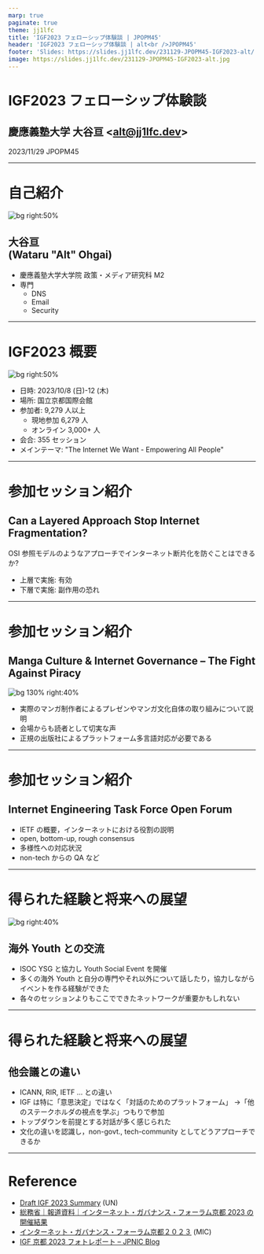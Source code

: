 ```yaml
---
marp: true
paginate: true
theme: jj1lfc
title: 'IGF2023 フェローシップ体験談 | JPOPM45'
header: 'IGF2023 フェローシップ体験談 | alt<br />JPOPM45'
footer: 'Slides: https://slides.jj1lfc.dev/231129-JPOPM45-IGF2023-alt/'
image: https://slides.jj1lfc.dev/231129-JPOPM45-IGF2023-alt.jpg
---
```


# IGF2023 フェローシップ体験談

## 慶應義塾大学 大谷亘 \<<alt@jj1lfc.dev>\>

2023/11/29 JPOPM45

---

# 自己紹介

![bg right:50%](./images/231101-ajitora.jpeg)

## 大谷亘<br />(Wataru "Alt" Ohgai)

- 慶應義塾大学大学院
  政策・メディア研究科 M2
- 専門
  - DNS
  - Email
  - Security

---

# IGF2023 概要

![bg right:50%](./images/231129-entrance.jpg)

- 日時: 2023/10/8 (日)-12 (木)
- 場所: 国立京都国際会館
- 参加者: 9,279 人以上
  - 現地参加 6,279 人
  - オンライン 3,000+ 人
- 会合: 355 セッション
- メインテーマ:
  "The Internet We Want - Empowering All People"

---

# 参加セッション紹介

## Can a Layered Approach Stop Internet Fragmentation?

OSI 参照モデルのようなアプローチでインターネット断片化を防ぐことはできるか?

- 上層で実施: 有効
- 下層で実施: 副作用の恐れ

---

# 参加セッション紹介

## Manga Culture & Internet Governance – The Fight Against Piracy

![bg 130% right:40%](./images/231101-manga.jpg)

- 実際のマンガ制作者によるプレゼンやマンガ文化自体の取り組みについて説明
- 会場からも読者として切実な声
- 正規の出版社によるプラットフォーム多言語対応が必要である

---

# 参加セッション紹介

## Internet Engineering Task Force Open Forum

- IETF の概要，インターネットにおける役割の説明
- open, bottom-up, rough consensus
- 多様性への対応状況
- non-tech からの QA など

---

# 得られた経験と将来への展望

![bg right:40%](./images/231101-youth.jpg)

## 海外 Youth との交流

- ISOC YSG と協力し Youth Social Event を開催
- 多くの海外 Youth と自分の専門やそれ以外について話したり，協力しながらイベントを作る経験ができた
- 各々のセッションよりもここでできたネットワークが重要かもしれない

---

# 得られた経験と将来への展望

## 他会議との違い

- ICANN, RIR, IETF ... との違い
- IGF は特に「意思決定」ではなく「対話のためのプラットフォーム」
  →「他のステークホルダの視点を学ぶ」つもりで参加
- トップダウンを前提とする対話が多く感じられた
- 文化の違いを認識し，non-govt., tech-community としてどうアプローチできるか

---

# Reference

- [Draft IGF 2023 Summary](https://www.intgovforum.org/en/filedepot_download/300/26575) (UN)
- [総務省｜報道資料｜インターネット・ガバナンス・フォーラム京都 2023 の開催結果](https://www.soumu.go.jp/menu_news/s-news/01tsushin06_02000280.html)
- [インターネット・ガバナンス・フォーラム京都２０２３](https://www.soumu.go.jp/igfkyoto2023/) (MIC)
- [IGF 京都 2023 フォトレポート – JPNIC Blog](https://blog.nic.ad.jp/2023/9306/)
